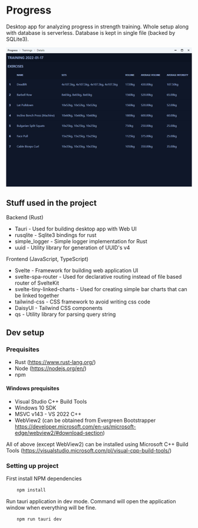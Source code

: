 # Progress

Desktop app for analyzing progress in strength training. Whole setup along with database is serverless. Database is kept in single file (backed by SQLite3).

![Screen from app](images/training-details.png)

## Stuff used in the project

Backend (Rust)
- Tauri - Used for building desktop app with Web UI
- rusqlite - Sqlite3 bindings for rust
- simple_logger - Simple logger implementation for Rust
- uuid - Utility library for generation of UUID's v4

Frontend (JavaScript, TypeScript)
- Svelte - Framework for building web application UI
- svelte-spa-router - Used for declarative routing instead of file based router of SvelteKit
- svelte-tiny-linked-charts - Used for creating simple bar charts that can be linked together
- tailwind-css - CSS framework to avoid writing css code
- DaisyUI - Tailwind CSS components
- qs - Utility library for parsing query string

## Dev setup

### Prequisites

- Rust (https://www.rust-lang.org/)
- Node (https://nodejs.org/en/)
- npm 

#### Windows prequisites

- Visual Studio C++ Build Tools
- Windows 10 SDK
- MSVC v143 - VS 2022 C++
- WebView2 (can be obtained from Evergreen Bootstrapper https://developer.microsoft.com/en-us/microsoft-edge/webview2/#download-section)

All of above (except WebView2) can be installed using Microsoft C++ Build Tools (https://visualstudio.microsoft.com/pl/visual-cpp-build-tools/)

### Setting up project

First install NPM dependencies

```bash
    npm install
```

Run tauri application in dev mode. Command will open the application window when everything will be fine.

```
    npm run tauri dev
```
